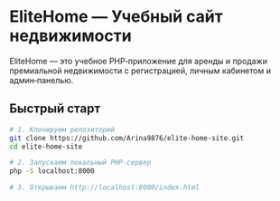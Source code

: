 # EliteHome — Учебный сайт недвижимости

EliteHome — это учебное PHP‑приложение для аренды и продажи премиальной недвижимости с регистрацией, личным кабинетом и админ‑панелью.

## Быстрый старт

```bash
# 1. Клонируем репозиторий
git clone https://github.com/Arina9876/elite-home-site.git
cd elite-home-site

# 2. Запускаем локальный PHP‑сервер
php -S localhost:8000

# 3. Открываем http://localhost:8000/index.html
